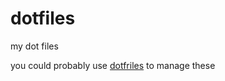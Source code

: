 # dotfiles
my dot files

you could probably use [dotfriles](https://github.com/hawkw/dotfriles/commits/master) to manage these
